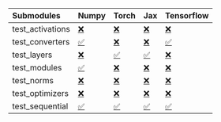 | Submodules       | Numpy                                                                                                                           | Torch                                                                                                                           | Jax                                                                                                                             | Tensorflow                                                                                                                      |
|:-----------------|:--------------------------------------------------------------------------------------------------------------------------------|:--------------------------------------------------------------------------------------------------------------------------------|:--------------------------------------------------------------------------------------------------------------------------------|:--------------------------------------------------------------------------------------------------------------------------------|
| test_activations | <a href="https://github.com/unifyai/ivy/runs/8010426043?check_suite_focus=true" rel="noopener noreferrer" target="_blank">❌</a> | <a href="https://github.com/unifyai/ivy/runs/8010426844?check_suite_focus=true" rel="noopener noreferrer" target="_blank">❌</a> | <a href="https://github.com/unifyai/ivy/runs/8010427916?check_suite_focus=true" rel="noopener noreferrer" target="_blank">❌</a> | <a href="https://github.com/unifyai/ivy/runs/8010429049?check_suite_focus=true" rel="noopener noreferrer" target="_blank">❌</a> |
| test_converters  | <a href="https://github.com/unifyai/ivy/runs/8010426166?check_suite_focus=true" rel="noopener noreferrer" target="_blank">✅</a> | <a href="https://github.com/unifyai/ivy/runs/8010426941?check_suite_focus=true" rel="noopener noreferrer" target="_blank">❌</a> | <a href="https://github.com/unifyai/ivy/runs/8010428130?check_suite_focus=true" rel="noopener noreferrer" target="_blank">❌</a> | <a href="https://github.com/unifyai/ivy/runs/8010429179?check_suite_focus=true" rel="noopener noreferrer" target="_blank">✅</a> |
| test_layers      | <a href="https://github.com/unifyai/ivy/runs/8010426270?check_suite_focus=true" rel="noopener noreferrer" target="_blank">❌</a> | <a href="https://github.com/unifyai/ivy/runs/8010427066?check_suite_focus=true" rel="noopener noreferrer" target="_blank">✅</a> | <a href="https://github.com/unifyai/ivy/runs/8010428260?check_suite_focus=true" rel="noopener noreferrer" target="_blank">✅</a> | <a href="https://github.com/unifyai/ivy/runs/8010429312?check_suite_focus=true" rel="noopener noreferrer" target="_blank">❌</a> |
| test_modules     | <a href="https://github.com/unifyai/ivy/runs/8010426368?check_suite_focus=true" rel="noopener noreferrer" target="_blank">✅</a> | <a href="https://github.com/unifyai/ivy/runs/8010427212?check_suite_focus=true" rel="noopener noreferrer" target="_blank">❌</a> | <a href="https://github.com/unifyai/ivy/runs/8010428416?check_suite_focus=true" rel="noopener noreferrer" target="_blank">❌</a> | <a href="https://github.com/unifyai/ivy/runs/8010429438?check_suite_focus=true" rel="noopener noreferrer" target="_blank">❌</a> |
| test_norms       | <a href="https://github.com/unifyai/ivy/runs/8010426504?check_suite_focus=true" rel="noopener noreferrer" target="_blank">❌</a> | <a href="https://github.com/unifyai/ivy/runs/8010427392?check_suite_focus=true" rel="noopener noreferrer" target="_blank">❌</a> | <a href="https://github.com/unifyai/ivy/runs/8010428562?check_suite_focus=true" rel="noopener noreferrer" target="_blank">❌</a> | <a href="https://github.com/unifyai/ivy/runs/8010429551?check_suite_focus=true" rel="noopener noreferrer" target="_blank">❌</a> |
| test_optimizers  | <a href="https://github.com/unifyai/ivy/runs/8010426617?check_suite_focus=true" rel="noopener noreferrer" target="_blank">❌</a> | <a href="https://github.com/unifyai/ivy/runs/8010427558?check_suite_focus=true" rel="noopener noreferrer" target="_blank">❌</a> | <a href="https://github.com/unifyai/ivy/runs/8010428738?check_suite_focus=true" rel="noopener noreferrer" target="_blank">❌</a> | <a href="https://github.com/unifyai/ivy/runs/8010429697?check_suite_focus=true" rel="noopener noreferrer" target="_blank">❌</a> |
| test_sequential  | <a href="https://github.com/unifyai/ivy/runs/8010426711?check_suite_focus=true" rel="noopener noreferrer" target="_blank">✅</a> | <a href="https://github.com/unifyai/ivy/runs/8010427746?check_suite_focus=true" rel="noopener noreferrer" target="_blank">✅</a> | <a href="https://github.com/unifyai/ivy/runs/8010428925?check_suite_focus=true" rel="noopener noreferrer" target="_blank">✅</a> | <a href="https://github.com/unifyai/ivy/runs/8010429875?check_suite_focus=true" rel="noopener noreferrer" target="_blank">✅</a> |